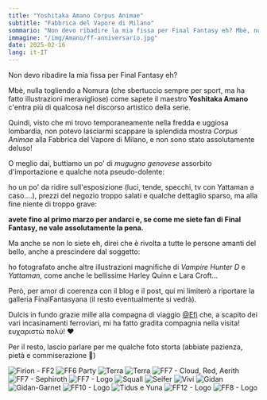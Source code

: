 ```yaml
---
title: "Yoshitaka Amano Corpus Animae"
subtitle: "Fabbrica del Vapore di Milano"
sommario: "Non devo ribadire la mia fissa per Final Fantasy eh? Mbè, nulla togliendo a Nomura (che sbertuccio sempre per sport, ma ha fatto illustrazioni meravigliose) il maestro Yoshitaka Amano..."
immagine: "/img/Amano/ff-anniversario.jpg"
date: 2025-02-16
lang: it-IT
---
```


Non devo ribadire la mia fissa per Final Fantasy eh? 

Mbè, nulla togliendo a Nomura (che sbertuccio sempre per sport, ma ha fatto illustrazioni meravigliose) come sapete il maestro **Yoshitaka Amano** c'entra più di qualcosa nel discorso artistico della serie.

Quindi, visto che mi trovo temporaneamente nella fredda e uggiosa lombardia, non potevo lasciarmi scappare la splendida mostra _Corpus Animae_ alla Fabbrica del Vapore di Milano, e non sono stato assolutamente deluso!

O meglio dai, buttiamo un po' di _mugugno genovese_ assorbito d'importazione e qualche nota pseudo-dolente:

ho un po' da ridire sull'esposizione (luci, tende, specchi, tv con Yattaman a caso....), prezzi del negozio troppo salati e qualche dettaglio sparso, ma alla fine niente di troppo grave: 

**avete fino al primo marzo per andarci e, se come me siete fan di Final Fantasy, ne vale assolutamente la pena.**

Ma anche se non lo siete eh, direi che è rivolta a tutte le persone amanti del bello, anche a prescindere dal soggetto:

ho fotografato anche altre illustrazioni magnifiche di _Vampire Hunter D_ e _Yattaman_, come anche le bellissime Harley Quinn e Lara Croft...

Però, per amor di coerenza con il blog e il post, qui mi limiterò a riportare la galleria FinalFantasyana (il resto eventualmente si vedrà).

Dulcis in fundo grazie mille alla compagna di viaggio [@Efi](https://livellosegreto.it/@effimera) che, a scapito dei vari incasinamenti ferroviari, mi ha fatto gradita compagnia nella visita! ευχαριστώ πολύ! ❤️

Per il resto, lascio parlare per me qualche foto storta (abbiate pazienza, pietà e commiserazione 🙈)

![Firion - FF2](/img/Amano/ff2.jpg)
![FF6 Party](/img/Amano/ff6.jpg)
![Terra](/img/Amano/terra.jpg)
![Terra](/img/Amano/terra2.jpg)
![FF7 - Cloud, Red, Aerith](/img/Amano/ff7.jpg)
![FF7 - Sephiroth ](/img/Amano/sephiroth.jpg)
![FF7 - Logo](/img/Amano/ff7m.jpg)
![Squall](/img/Amano/squall.jpg)
![Seifer](/img/Amano/seifer.jpg)
![Vivi](/img/Amano/vivi.jpg)
![Gidan](/img/Amano/gidan.jpg)
![Gidan-Garnet](/img/Amano/gidan-garnet.jpg)
![FF10 - Logo](/img/Amano/ff10.jpg)
![Tidus e Yuna](/img/Amano/tidus-yuna.jpg)
![FF12 - Logo](/img/Amano/ff12.jpg)
![FF8 - Logo](/img/Amano/ff8.jpg)

<mastodon-comments host="livellosegreto.it" user="xabacadabra" tootId="114012878413753239"></mastodon-comments>
